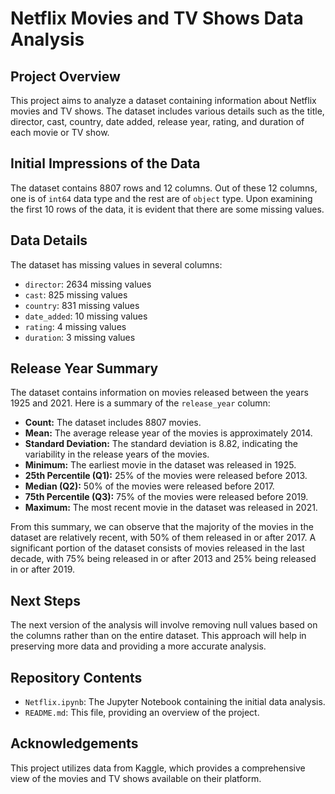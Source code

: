 # Netflix Movies and TV Shows Data Analysis

## Project Overview
This project aims to analyze a dataset containing information about Netflix movies and TV shows. The dataset includes various details such as the title, director, cast, country, date added, release year, rating, and duration of each movie or TV show.

## Initial Impressions of the Data
The dataset contains 8807 rows and 12 columns. Out of these 12 columns, one is of `int64` data type and the rest are of `object` type. Upon examining the first 10 rows of the data, it is evident that there are some missing values.

## Data Details
The dataset has missing values in several columns:
- `director`: 2634 missing values
- `cast`: 825 missing values
- `country`: 831 missing values
- `date_added`: 10 missing values
- `rating`: 4 missing values
- `duration`: 3 missing values

## Release Year Summary
The dataset contains information on movies released between the years 1925 and 2021. Here is a summary of the `release_year` column:
- **Count:** The dataset includes 8807 movies.
- **Mean:** The average release year of the movies is approximately 2014.
- **Standard Deviation:** The standard deviation is 8.82, indicating the variability in the release years of the movies.
- **Minimum:** The earliest movie in the dataset was released in 1925.
- **25th Percentile (Q1):** 25% of the movies were released before 2013.
- **Median (Q2):** 50% of the movies were released before 2017.
- **75th Percentile (Q3):** 75% of the movies were released before 2019.
- **Maximum:** The most recent movie in the dataset was released in 2021.

From this summary, we can observe that the majority of the movies in the dataset are relatively recent, with 50% of them released in or after 2017. A significant portion of the dataset consists of movies released in the last decade, with 75% being released in or after 2013 and 25% being released in or after 2019.

## Next Steps
The next version of the analysis will involve removing null values based on the columns rather than on the entire dataset. This approach will help in preserving more data and providing a more accurate analysis.

## Repository Contents
- `Netflix.ipynb`: The Jupyter Notebook containing the initial data analysis.
- `README.md`: This file, providing an overview of the project.

## Acknowledgements
This project utilizes data from Kaggle, which provides a comprehensive view of the movies and TV shows available on their platform.

